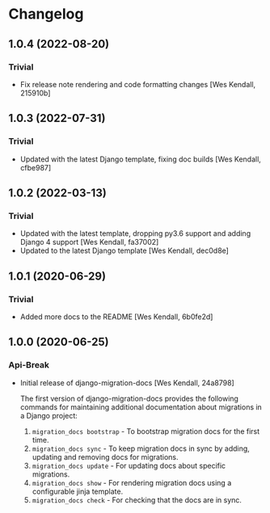 # Changelog
## 1.0.4 (2022-08-20)
### Trivial
  - Fix release note rendering and code formatting changes [Wes Kendall, 215910b]

## 1.0.3 (2022-07-31)
### Trivial
  - Updated with the latest Django template, fixing doc builds [Wes Kendall, cfbe987]

## 1.0.2 (2022-03-13)
### Trivial
  - Updated with the latest template, dropping py3.6 support and adding Django 4 support [Wes Kendall, fa37002]
  - Updated to the latest Django template [Wes Kendall, dec0d8e]

## 1.0.1 (2020-06-29)
### Trivial
  - Added more docs to the README [Wes Kendall, 6b0fe2d]

## 1.0.0 (2020-06-25)
### Api-Break
  - Initial release of django-migration-docs [Wes Kendall, 24a8798]

    The first version of django-migration-docs provides the following
    commands for maintaining additional documentation about migrations
    in a Django project:
    1. ``migration_docs bootstrap`` - To bootstrap migration docs for the first time.
    2. ``migration_docs sync`` - To keep migration docs in sync by adding, updating
       and removing docs for migrations.
    3. ``migration_docs update`` - For updating docs about specific migrations.
    4. ``migration_docs show`` - For rendering migration docs using a configurable
       jinja template.
    5. ``migration_docs check`` - For checking that the docs are in sync.

